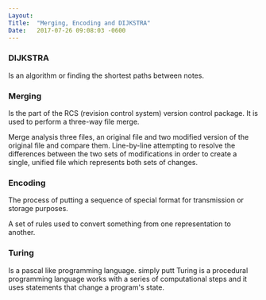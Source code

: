 ```yaml
---
Layout:	
Title:	"Merging, Encoding and DIJKSTRA"
Date:	2017-07-26 09:08:03 -0600
---
```



### DIJKSTRA

Is an algorithm or finding the shortest paths between notes.

### Merging

Is the part of the RCS (revision control system) version control package. It is used to perform a three-way file merge.

Merge analysis three files, an original file and two modified version of the original file and compare them. Line-by-line attempting to resolve the differences between the two sets of modifications in order to create a single, unified file which represents both sets of changes.

### Encoding

The process of putting a sequence of special format for transmission or storage purposes.

A set of rules  used to convert something from one representation to another.

### Turing

Is a pascal like programming language. simply putt Turing is a procedural programming language works with a series of computational steps and it uses statements that change a program's state.


